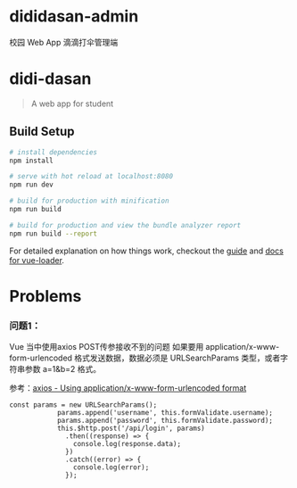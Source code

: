 # dididasan-admin
校园 Web App 滴滴打伞管理端

# didi-dasan

> A web app for student

## Build Setup

``` bash
# install dependencies
npm install

# serve with hot reload at localhost:8080
npm run dev

# build for production with minification
npm run build

# build for production and view the bundle analyzer report
npm run build --report
```

For detailed explanation on how things work, checkout the [guide](http://vuejs-templates.github.io/webpack/) and [docs for vue-loader](http://vuejs.github.io/vue-loader).


# Problems

### 问题1： 

Vue 当中使用axios POST传参接收不到的问题
如果要用 application/x-www-form-urlencoded 格式发送数据，数据必须是 URLSearchParams 类型，或者字符串参数 a=1&b=2 格式。

参考：[axios - Using application/x-www-form-urlencoded format](https://github.com/mzabriskie/axios#using-applicationx-www-form-urlencoded-format)

```
const params = new URLSearchParams();
            params.append('username', this.formValidate.username);
            params.append('password', this.formValidate.password);
            this.$http.post('/api/login', params)
              .then((response) => {
                console.log(response.data);
              })
              .catch((error) => {
                console.log(error);
              });

```

